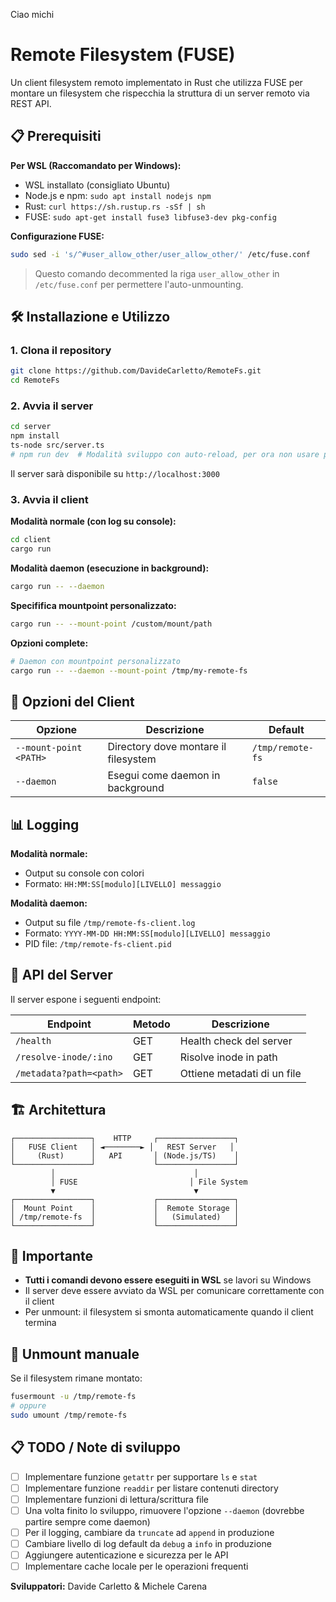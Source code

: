 Ciao michi

# Remote Filesystem (FUSE)

Un client filesystem remoto implementato in Rust che utilizza FUSE per montare un filesystem che rispecchia la struttura di un server remoto via REST API.

## 📋 Prerequisiti

**Per WSL (Raccomandato per Windows):**
- WSL installato (consigliato Ubuntu)
- Node.js e npm: `sudo apt install nodejs npm`
- Rust: `curl https://sh.rustup.rs -sSf | sh`
- FUSE: `sudo apt-get install fuse3 libfuse3-dev pkg-config`

**Configurazione FUSE:**
```bash
sudo sed -i 's/^#user_allow_other/user_allow_other/' /etc/fuse.conf
```
> Questo comando decommented la riga `user_allow_other` in `/etc/fuse.conf` per permettere l'auto-unmounting.

## 🛠️ Installazione e Utilizzo

### 1. Clona il repository
```bash
git clone https://github.com/DavideCarletto/RemoteFs.git
cd RemoteFs
```

### 2. Avvia il server
```bash
cd server
npm install
ts-node src/server.ts
# npm run dev  # Modalità sviluppo con auto-reload, per ora non usare perchè fa casini con wsl
```
Il server sarà disponibile su `http://localhost:3000`

### 3. Avvia il client

**Modalità normale (con log su console):**
```bash
cd client
cargo run
```

**Modalità daemon (esecuzione in background):**
```bash
cargo run -- --daemon
```

**Specififica mountpoint personalizzato:**
```bash
cargo run -- --mount-point /custom/mount/path
```

**Opzioni complete:**
```bash
# Daemon con mountpoint personalizzato
cargo run -- --daemon --mount-point /tmp/my-remote-fs
```

## 📝 Opzioni del Client

| Opzione | Descrizione | Default |
|---------|-------------|---------|
| `--mount-point <PATH>` | Directory dove montare il filesystem | `/tmp/remote-fs` |
| `--daemon` | Esegui come daemon in background | `false` |

## 📊 Logging

**Modalità normale:**
- Output su console con colori
- Formato: `HH:MM:SS[modulo][LIVELLO] messaggio`

**Modalità daemon:**
- Output su file `/tmp/remote-fs-client.log`
- Formato: `YYYY-MM-DD HH:MM:SS[modulo][LIVELLO] messaggio`
- PID file: `/tmp/remote-fs-client.pid`

## 🔌 API del Server

Il server espone i seguenti endpoint:

| Endpoint | Metodo | Descrizione |
|----------|--------|-------------|
| `/health` | GET | Health check del server |
| `/resolve-inode/:ino` | GET | Risolve inode in path |
| `/metadata?path=<path>` | GET | Ottiene metadati di un file |

## 🏗️ Architettura

```
┌─────────────────┐    HTTP     ┌─────────────────┐
│   FUSE Client   │ ◄────────► │   REST Server   │
│     (Rust)      │   API       │ (Node.js/TS)    │
└─────────────────┘             └─────────────────┘
         │                               │
         │ FUSE                         │ File System
         ▼                               ▼
┌─────────────────┐             ┌─────────────────┐
│  Mount Point    │             │  Remote Storage │
│ /tmp/remote-fs  │             │   (Simulated)   │
└─────────────────┘             └─────────────────┘
```

## 🚨 Importante

- **Tutti i comandi devono essere eseguiti in WSL** se lavori su Windows
- Il server deve essere avviato da WSL per comunicare correttamente con il client
- Per unmount: il filesystem si smonta automaticamente quando il client termina

## 🛑 Unmount manuale

Se il filesystem rimane montato:
```bash
fusermount -u /tmp/remote-fs
# oppure
sudo umount /tmp/remote-fs
```

## 📋 TODO / Note di sviluppo

- [ ] Implementare funzione `getattr` per supportare `ls` e `stat`
- [ ] Implementare funzione `readdir` per listare contenuti directory  
- [ ] Implementare funzioni di lettura/scrittura file
- [ ] Una volta finito lo sviluppo, rimuovere l'opzione `--daemon` (dovrebbe partire sempre come daemon)
- [ ] Per il logging, cambiare da `truncate` ad `append` in produzione
- [ ] Cambiare livello di log default da `debug` a `info` in produzione
- [ ] Aggiungere autenticazione e sicurezza per le API
- [ ] Implementare cache locale per le operazioni frequenti

**Sviluppatori:** Davide Carletto & Michele Carena